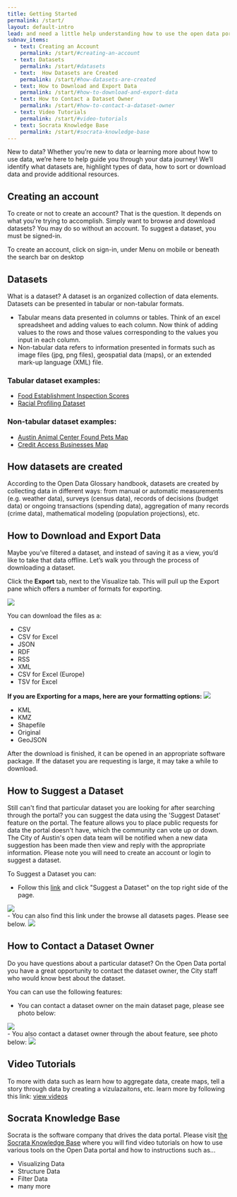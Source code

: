 ```yaml
---
title: Getting Started
permalink: /start/
layout: default-intro
lead: and need a little help understanding how to use the open data portal?
subnav_items:
  - text: Creating an Account
    permalink: /start/#creating-an-account
  - text: Datasets
    permalink: /start/#datasets
  - text:  How Datasets are Created
    permalink: /start/#how-datasets-are-created
  - text: How to Download and Export Data
    permalink: /start/#how-to-download-and-export-data
  - text: How to Contact a Dataset Owner
    permalink: /start/#how-to-contact-a-dataset-owner
  - text: Video Tutorials
    permalink: /start/#video-tutorials
  - text: Socrata Knowledge Base
    permalink: /start/#socrata-knowledge-base
---
```


New to data?
Whether you’re new to data or learning more about how to use data, we’re here to help guide you through your data journey!
We’ll identify what datasets are, highlight types of data, how to sort or download data and provide additional resources.

## Creating an account
To create or not to create an account? That is the question. It depends on what you’re trying to accomplish.
Simply want to browse and download datasets? You may do so without an account.
To suggest a dataset, you must be signed-in.

To create an account, click on sign-in, under Menu on mobile or beneath the search bar on desktop  

## Datasets
What is a dataset?
A dataset is an organized collection of data elements.
Datasets can be presented in tabular or non-tabular formats.
- Tabular means data presented in columns or tables. Think of an excel spreadsheet and adding values to each column. Now think of adding values to the rows and those values corresponding to the values you input in each column.
- Non-tabular data refers to information presented in formats such as image files (jpg, png files), geospatial data (maps), or an extended mark-up language (XML) file.

### Tabular dataset examples:
- <a href="https://data.austintexas.gov/Health-and-Community-Services/Food-Establishment-Inspection-Scores/ecmv-9xxi/data">Food Establishment Inspection Scores</a>
- <a href="https://data.austintexas.gov/Public-Safety/2016-Racial-Profiling-Dataset-Arrests/834s-nvqn/data">Racial Profiling Dataset</a>

### Non-tabular dataset examples:
- <a href="https://data.austintexas.gov/Health-and-Community-Services/Austin-Animal-Center-Found-Pets-Map/hye6-gvq2">Austin Animal Center Found Pets Map</a>
- <a href="https://data.austintexas.gov/City-Government/Credit-Access-Businesses-Map/efz6-47ik">Credit Access Businesses Map</a>

## How datasets are created
According to the Open Data Glossary handbook, datasets are created by collecting data in different ways: from manual or automatic measurements (e.g. weather data), surveys (census data), records of decisions (budget data) or ongoing transactions (spending data), aggregation of many records (crime data), mathematical modeling (population projections), etc.

## How to Download and Export Data
Maybe you’ve filtered a dataset, and instead of saving it as a view, you’d like to take that data offline. Let’s walk you through the process of downloading a dataset.

Click the <b>Export</b> tab, next to the Visualize tab.
This will pull up the Export pane which offers a number of formats for exporting.

<img src="{{ site.baseurl }}/images/gettingstarted/options.png">

You can download the files as a:
 - CSV
 - CSV for Excel
 - JSON
 - RDF
 - RSS
 - XML
 - CSV for Excel (Europe)
 - TSV for Excel

<b>If you are Exporting for a maps, here are your formatting options:</b>
<img src="{{ site.baseurl }}/images/gettingstarted/map_exporting.png" class="export">
  - KML
  - KMZ
  - Shapefile
  - Original
  - GeoJSON

 After the download is finished, it can be opened in an appropriate software package. If the dataset you are requesting is large, it may take a while to download.


## How to Suggest a Dataset
Still can't find that particular dataset you are looking for after searching through the portal?
you can suggest the data using the 'Suggest Dataset' feature on the portal. The feature allows you to place public requests for data the portal doesn't have, which the community can vote up or down. The City of Austin's open data team will be notified when a new data suggestion has been made then view and reply with the appropriate information. Please note you will need to create an account or login to suggest a dataset.

To Suggest a Dataset you can:
- Follow this <a href="https://data.austintexas.gov/nominate">link</a> and click "Suggest a Dataset" on the top right side of the page.
<img src="{{ site.baseurl }}/images/gettingstarted/suggesting data.png" class="export">
<br>
- You can also find this link under the browse all datasets pages. Please see below.
<img src="{{ site.baseurl }}/images/gettingstarted/suggest.png" class="export">

## How to Contact a Dataset Owner
Do you have questions about a particular dataset? On the Open Data portal you have a great opportunity to contact the dataset owner, the City staff who would know best about the dataset.

You can can use the following features:
- You can contact a dataset owner on the main dataset page, please see photo below:
<img src="{{ site.baseurl }}/images/gettingstarted/contact.png" class="export">
<br>
- You also contact a dataset owner through the about feature, see photo below:
<img src="{{ site.baseurl }}/images/gettingstarted/about.png" class="export">

## Video Tutorials
To more with data such as learn how to aggregate data, create maps, tell a story through data by creating a 
vizulazaitons, etc. learn more by following this link: <a href="https://data.austintexas.gov/videos">view videos</a>

## Socrata Knowledge Base
Socrata is the software company that drives the data portal.
Please visit <a href="">the Socrata Knowledge Base</a> where you will find video tutorials on how to use various tools on the Open Data portal and how to instructions such as...
- Visualizing Data
- Structure Data
- Filter Data
- many more


